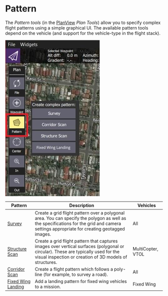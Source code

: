 # Pattern

The _Pattern tools_ (in the [PlanView](../plan_view/plan_view.md) _Plan Tools_) allow you to specify complex flight patterns using a simple graphical UI.
The available pattern tools depend on the vehicle (and support for the vehicle-type in the flight stack).

![Pattern Tool (Plan Tools)](../../../assets/plan/pattern/pattern_tool.jpg)

| Pattern                                                          | Description                                                                                                                                                                                  | Vehicles          |
| ---------------------------------------------------------------- | -------------------------------------------------------------------------------------------------------------------------------------------------------------------------------------------- | ----------------- |
| [Survey](../plan_view/pattern_survey.md)                         | Create a grid flight pattern over a polygonal area. You can specify the polygon as well as the specifications for the grid and camera settings appropriate for creating geotagged images.    | All               |
| [Structure Scan](../plan_view/pattern_structure_scan_v2.md)      | Create a grid flight pattern that captures images over vertical surfaces (polygonal or circular). These are typically used for the visual inspection or creation of 3D models of structures. | MultiCopter, VTOL |
| [Corridor Scan](../plan_view/pattern_corridor_scan.md)           | Create a flight pattern which follows a poly-line (for example, to survey a road).                                                                                                           | All               |
| [Fixed Wing Landing](../plan_view/pattern_fixed_wing_landing.md) | Add a landing pattern for fixed wing vehicles to a mission.                                                                                                                                  | Fixed Wing        |
